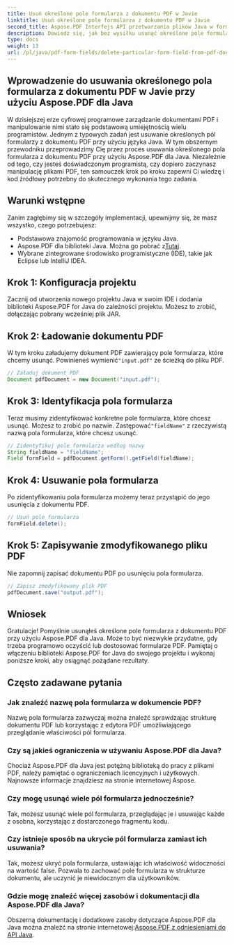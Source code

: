 ```yaml
---
title: Usuń określone pole formularza z dokumentu PDF w Javie
linktitle: Usuń określone pole formularza z dokumentu PDF w Javie
second_title: Aspose.PDF Interfejs API przetwarzania plików Java w formacie Java
description: Dowiedz się, jak bez wysiłku usunąć określone pole formularza z dokumentu PDF w Javie dzięki Aspose.PDF dla Java. Dostarczono przewodnik krok po kroku i kod źródłowy.
type: docs
weight: 13
url: /pl/java/pdf-form-fields/delete-particular-form-field-from-pdf-document-in-java/
---
```


## Wprowadzenie do usuwania określonego pola formularza z dokumentu PDF w Javie przy użyciu Aspose.PDF dla Java

W dzisiejszej erze cyfrowej programowe zarządzanie dokumentami PDF i manipulowanie nimi stało się podstawową umiejętnością wielu programistów. Jednym z typowych zadań jest usuwanie określonych pól formularzy z dokumentu PDF przy użyciu języka Java. W tym obszernym przewodniku przeprowadzimy Cię przez proces usuwania określonego pola formularza z dokumentu PDF przy użyciu Aspose.PDF dla Java. Niezależnie od tego, czy jesteś doświadczonym programistą, czy dopiero zaczynasz manipulację plikami PDF, ten samouczek krok po kroku zapewni Ci wiedzę i kod źródłowy potrzebny do skutecznego wykonania tego zadania.

## Warunki wstępne

Zanim zagłębimy się w szczegóły implementacji, upewnijmy się, że masz wszystko, czego potrzebujesz:

- Podstawowa znajomość programowania w języku Java.
-  Aspose.PDF dla biblioteki Java. Można go pobrać z[Tutaj](https://releases.aspose.com/pdf/java/).
- Wybrane zintegrowane środowisko programistyczne (IDE), takie jak Eclipse lub IntelliJ IDEA.

## Krok 1: Konfiguracja projektu

Zacznij od utworzenia nowego projektu Java w swoim IDE i dodania biblioteki Aspose.PDF for Java do zależności projektu. Możesz to zrobić, dołączając pobrany wcześniej plik JAR.

## Krok 2: Ładowanie dokumentu PDF

 W tym kroku załadujemy dokument PDF zawierający pole formularza, które chcemy usunąć. Powinieneś wymienić`"input.pdf"` ze ścieżką do pliku PDF.

```java
// Załaduj dokument PDF
Document pdfDocument = new Document("input.pdf");
```

## Krok 3: Identyfikacja pola formularza

 Teraz musimy zidentyfikować konkretne pole formularza, które chcesz usunąć. Możesz to zrobić po nazwie. Zastępować`"fieldName"` z rzeczywistą nazwą pola formularza, które chcesz usunąć.

```java
// Zidentyfikuj pole formularza według nazwy
String fieldName = "fieldName";
Field formField = pdfDocument.getForm().getField(fieldName);
```

## Krok 4: Usuwanie pola formularza

Po zidentyfikowaniu pola formularza możemy teraz przystąpić do jego usunięcia z dokumentu PDF.

```java
// Usuń pole formularza
formField.delete();
```

## Krok 5: Zapisywanie zmodyfikowanego pliku PDF

Nie zapomnij zapisać dokumentu PDF po usunięciu pola formularza.

```java
// Zapisz zmodyfikowany plik PDF
pdfDocument.save("output.pdf");
```

## Wniosek

Gratulacje! Pomyślnie usunąłeś określone pole formularza z dokumentu PDF przy użyciu Aspose.PDF dla Java. Może to być niezwykle przydatne, gdy trzeba programowo oczyścić lub dostosować formularze PDF. Pamiętaj o włączeniu biblioteki Aspose.PDF for Java do swojego projektu i wykonaj poniższe kroki, aby osiągnąć pożądane rezultaty.

## Często zadawane pytania

### Jak znaleźć nazwę pola formularza w dokumencie PDF?

Nazwę pola formularza zazwyczaj można znaleźć sprawdzając strukturę dokumentu PDF lub korzystając z edytora PDF umożliwiającego przeglądanie właściwości pól formularza.

### Czy są jakieś ograniczenia w używaniu Aspose.PDF dla Java?

Chociaż Aspose.PDF dla Java jest potężną biblioteką do pracy z plikami PDF, należy pamiętać o ograniczeniach licencyjnych i użytkowych. Najnowsze informacje znajdziesz na stronie internetowej Aspose.

### Czy mogę usunąć wiele pól formularza jednocześnie?

Tak, możesz usunąć wiele pól formularza, przeglądając je i usuwając każde z osobna, korzystając z dostarczonego fragmentu kodu.

### Czy istnieje sposób na ukrycie pól formularza zamiast ich usuwania?

Tak, możesz ukryć pola formularza, ustawiając ich właściwość widoczności na wartość false. Pozwala to zachować pole formularza w strukturze dokumentu, ale uczynić je niewidocznym dla użytkowników.

### Gdzie mogę znaleźć więcej zasobów i dokumentacji dla Aspose.PDF dla Java?

 Obszerną dokumentację i dodatkowe zasoby dotyczące Aspose.PDF dla Java można znaleźć na stronie internetowej:[Aspose.PDF z odniesieniami do API Java](https://reference.aspose.com/pdf/java/).